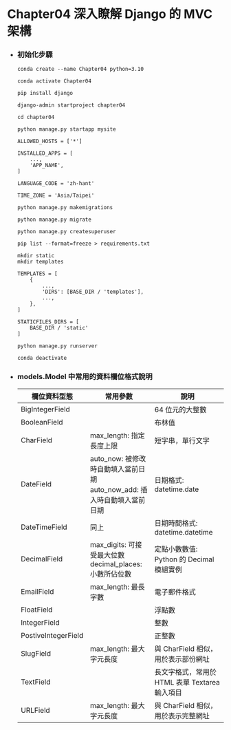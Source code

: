 Chapter04 深入瞭解 Django 的 MVC 架構
=====
* ### 初始化步驟
    ```
    conda create --name Chapter04 python=3.10

    conda activate Chapter04

    pip install django

    django-admin startproject chapter04

    cd chapter04

    python manage.py startapp mysite
    ```
    ```
    ALLOWED_HOSTS = ['*']

    INSTALLED_APPS = [
        ...,
        'APP_NAME',
    ]

    LANGUAGE_CODE = 'zh-hant'

    TIME_ZONE = 'Asia/Taipei'
    ```
    ```
    python manage.py makemigrations

    python manage.py migrate

    python manage.py createsuperuser
    ```
    ```
    pip list --format=freeze > requirements.txt
    ```
    ```
    mkdir static
    mkdir templates
    ```
    ```
    TEMPLATES = [
        {
            ...,
            'DIRS': [BASE_DIR / 'templates'],
            ...,
        },
    ]

    STATICFILES_DIRS = [
        BASE_DIR / 'static'
    ]
    ```
    ```
    python manage.py runserver
    ```
    ```
    conda deactivate
    ```
* ### models.Model 中常用的資料欄位格式說明
    | 欄位資料型態 | 常用參數 | 說明 |
    | - | - | - |
    | BigIntegerField |  | 64 位元的大整數 |
    | BooleanField |  | 布林值 |
    | CharField | max_length: 指定長度上限 | 短字串，單行文字 |
    | DateField | auto_now: 被修改時自動填入當前日期<br/>auto_now_add: 插入時自動填入當前日期 | 日期格式: datetime.date |
    | DateTimeField | 同上 | 日期時間格式: datetime.datetime |
    | DecimalField | max_digits: 可接受最大位數<br/>decimal_places: 小數所佔位數 | 定點小數數值: Python 的 Decimal 模組實例 |
    | EmailField | max_length: 最長字數 | 電子郵件格式 |
    | FloatField |  | 浮點數 |
    | IntegerField |  | 整數 |
    | PostiveIntegerField |  | 正整數 |
    | SlugField | max_length: 最大字元長度 | 與 CharField 相似，用於表示部份網址 |
    | TextField |  | 長文字格式，常用於 HTML 表單 Textarea 輸入項目 |
    | URLField | max_length: 最大字元長度 | 與 CharField 相似，用於表示完整網址 |
<br />
